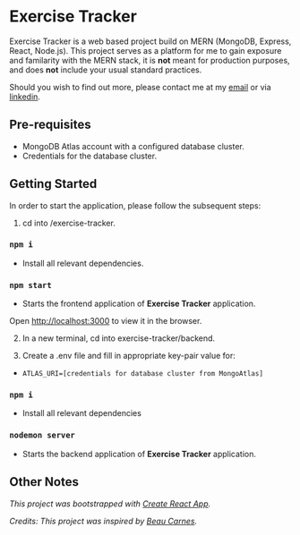 # Exercise Tracker

Exercise Tracker is a web based project build on MERN (MongoDB, Express, React, Node.js). This project serves as a platform for me to gain exposure and familarity with the MERN stack, it is **not** meant for production purposes, and does **not** include your usual standard practices.

Should you wish to find out more, please contact me at my [email](gabrielkoh@live.com) or via [linkedin](http://linkedin/in/gabrielkohzm).

## Pre-requisites

- MongoDB Atlas account with a configured database cluster.
- Credentials for the database cluster.

## Getting Started

In order to start the application, please follow the subsequent steps:

1. cd into /exercise-tracker.

### `npm i`
- Install all relevant dependencies.

### `npm start`
- Starts the frontend application of **Exercise Tracker** application.

Open [http://localhost:3000](http://localhost:3000) to view it in the browser.

2. In a new terminal, cd into exercise-tracker/backend.

3. Create a .env file and fill in appropriate key-pair value for:

- `ATLAS_URI=[credentials for database cluster from MongoAtlas]`

### `npm i`
- Install all relevant dependencies

### `nodemon server`
- Starts the backend application of **Exercise Tracker** application.

## Other Notes

*This project was bootstrapped with [Create React App](https://github.com/facebook/create-react-app).*

*Credits: This project was inspired by [Beau Carnes](https://medium.com/@beaucarnes/learn-the-mern-stack-by-building-an-exercise-tracker-mern-tutorial-59c13c1237a1).*

